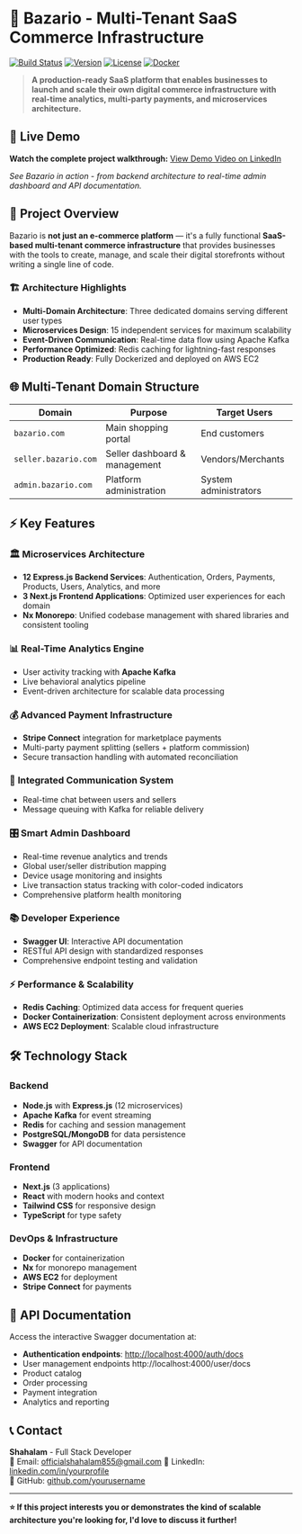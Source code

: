 # 🚀 Bazario - Multi-Tenant SaaS Commerce Infrastructure

[![Build Status](https://img.shields.io/badge/build-passing-brightgreen.svg)]()
[![Version](https://img.shields.io/badge/version-1.0.0-blue.svg)]()
[![License](https://img.shields.io/badge/license-MIT-green.svg)]()
[![Docker](https://img.shields.io/badge/docker-containerized-blue.svg)]()

> **A production-ready SaaS platform that enables businesses to launch and scale their own digital commerce infrastructure with real-time analytics, multi-party payments, and microservices architecture.**

## 🎥 Live Demo

**Watch the complete project walkthrough:** [View Demo Video on LinkedIn](https://www.linkedin.com/feed/update/urn:li:activity:7359124840928235521/)

*See Bazario in action - from backend architecture to real-time admin dashboard and API documentation.*

## 🎯 Project Overview

Bazario is **not just an e-commerce platform** — it's a fully functional **SaaS-based multi-tenant commerce infrastructure** that provides businesses with the tools to create, manage, and scale their digital storefronts without writing a single line of code.

### 🏗️ Architecture Highlights
- **Multi-Domain Architecture**: Three dedicated domains serving different user types
- **Microservices Design**: 15 independent services for maximum scalability
- **Event-Driven Communication**: Real-time data flow using Apache Kafka
- **Performance Optimized**: Redis caching for lightning-fast responses
- **Production Ready**: Fully Dockerized and deployed on AWS EC2

## 🌐 Multi-Tenant Domain Structure

| Domain | Purpose | Target Users |
|--------|---------|--------------|
| `bazario.com` | Main shopping portal | End customers |
| `seller.bazario.com` | Seller dashboard & management | Vendors/Merchants |
| `admin.bazario.com` | Platform administration | System administrators |

## ⚡ Key Features

### 🏛️ **Microservices Architecture**
- **12 Express.js Backend Services**: Authentication, Orders, Payments, Products, Users, Analytics, and more
- **3 Next.js Frontend Applications**: Optimized user experiences for each domain
- **Nx Monorepo**: Unified codebase management with shared libraries and consistent tooling

### 📊 **Real-Time Analytics Engine**
- User activity tracking with **Apache Kafka**
- Live behavioral analytics pipeline
- Event-driven architecture for scalable data processing

### 💰 **Advanced Payment Infrastructure**
- **Stripe Connect** integration for marketplace payments
- Multi-party payment splitting (sellers + platform commission)
- Secure transaction handling with automated reconciliation

### 💬 **Integrated Communication System**
- Real-time chat between users and sellers
- Message queuing with Kafka for reliable delivery

### 🎛️ **Smart Admin Dashboard**
- Real-time revenue analytics and trends
- Global user/seller distribution mapping
- Device usage monitoring and insights
- Live transaction status tracking with color-coded indicators
- Comprehensive platform health monitoring

### 📚 **Developer Experience**
- **Swagger UI**: Interactive API documentation
- RESTful API design with standardized responses
- Comprehensive endpoint testing and validation

### ⚡ **Performance & Scalability**
- **Redis Caching**: Optimized data access for frequent queries
- **Docker Containerization**: Consistent deployment across environments
- **AWS EC2 Deployment**: Scalable cloud infrastructure

## 🛠️ Technology Stack

### **Backend**
- **Node.js** with **Express.js** (12 microservices)
- **Apache Kafka** for event streaming
- **Redis** for caching and session management
- **PostgreSQL/MongoDB** for data persistence
- **Swagger** for API documentation

### **Frontend**
- **Next.js** (3 applications)
- **React** with modern hooks and context
- **Tailwind CSS** for responsive design
- **TypeScript** for type safety

### **DevOps & Infrastructure**
- **Docker** for containerization
- **Nx** for monorepo management
- **AWS EC2** for deployment
- **Stripe Connect** for payments


## 🔧 API Documentation

Access the interactive Swagger documentation at:
- **Authentication endpoints**: [http://localhost:4000/auth/docs](http://localhost:4000/auth/docs)
- User management endpoints http://localhost:4000/user/docs      
- Product catalog
- Order processing
- Payment integration
- Analytics and reporting

## 📞 Contact

**Shahalam** - Full Stack Developer  
📧 Email: officialshahalam855@gmail.com 
💼 LinkedIn: [linkedin.com/in/yourprofile](https://www.linkedin.com/in/mohdshahalam855/)  
🐙 GitHub: [github.com/yourusername](https://github.com/officialshahalam)

---

**⭐ If this project interests you or demonstrates the kind of scalable architecture you're looking for, I'd love to discuss it further!**
